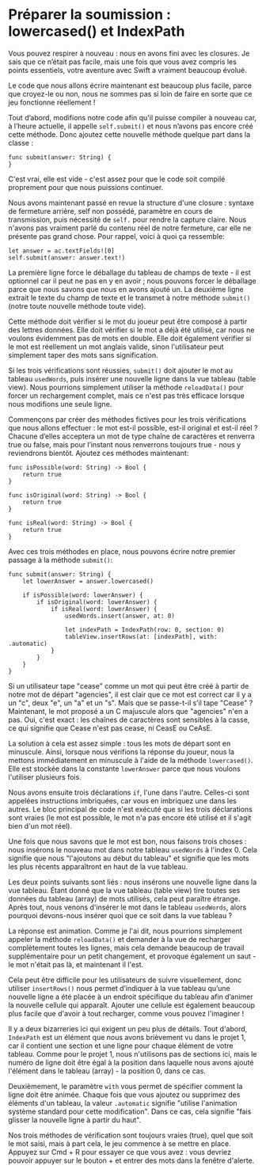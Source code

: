 # Préparer la soumission : lowercased() et IndexPath

Vous pouvez respirer à nouveau : nous en avons fini avec les closures. Je sais que ce n’était pas facile, mais une fois que vous avez compris les points essentiels, votre aventure avec Swift a vraiment beaucoup évolué.

Le code que nous allons écrire maintenant est beaucoup plus facile, parce que croyez-le ou non, nous ne sommes pas si loin de faire en sorte que ce jeu fonctionne réellement !

Tout d’abord, modifions notre code afin qu'il puisse compiler à nouveau car, à l’heure actuelle, il appelle `self.submit()` et nous n’avons pas encore créé cette méthode. Donc ajoutez cette nouvelle méthode quelque part dans la classe :

    func submit(answer: String) {
    }

C'est vrai, elle est vide - c'est assez pour que le code soit compilé proprement pour que nous puissions continuer.

Nous avons maintenant passé en revue la structure d'une closure : syntaxe de fermeture arrière, self non possédé, paramètre en cours de transmission, puis nécessité de `self.` pour rendre la capture claire. Nous n'avons pas vraiment parlé du contenu réel de notre fermeture, car elle ne présente pas grand chose. Pour rappel, voici à quoi ça ressemble:

    let answer = ac.textFields![0]
    self.submit(answer: answer.text!)

La première ligne force le déballage du tableau de champs de texte - il est optionnel car il peut ne pas en y en avoir ; nous pouvons forcer le déballage parce que nous savons que nous en avons ajouté un. La deuxième ligne extrait le texte du champ de texte et le transmet à notre méthode `submit()` (notre toute nouvelle méthode toute vide).

Cette méthode doit vérifier si le mot du joueur peut être composé à partir des lettres données. Elle doit vérifier si le mot a déjà été utilisé, car nous ne voulons évidemment pas de mots en double. Elle doit également vérifier si le mot est réellement un mot anglais valide, sinon l'utilisateur peut simplement taper des mots sans signification.

Si les trois vérifications sont réussies, `submit()` doit ajouter le mot au tableau `usedWords`, puis insérer une nouvelle ligne dans la vue tableau (table view). Nous pourrions simplement utiliser la méthode `reloadData()` pour forcer un rechargement complet, mais ce n'est pas très efficace lorsque nous modifions une seule ligne.

Commençons par créer des méthodes fictives pour les trois vérifications que nous allons effectuer : le mot est-il possible, est-il original et est-il réel ? Chacune d’elles acceptera un mot de type chaîne de caractères et renverra true ou false, mais pour l’instant nous renverrons toujours true - nous y reviendrons bientôt. Ajoutez ces méthodes maintenant:

    func isPossible(word: String) -> Bool {
        return true
    }

    func isOriginal(word: String) -> Bool {
        return true
    }

    func isReal(word: String) -> Bool {
        return true
    }

Avec ces trois méthodes en place, nous pouvons écrire notre premier passage à la méthode `submit()`:

    func submit(answer: String) {
        let lowerAnswer = answer.lowercased()

        if isPossible(word: lowerAnswer) {
            if isOriginal(word: lowerAnswer) {
                if isReal(word: lowerAnswer) {
                    usedWords.insert(answer, at: 0)

                    let indexPath = IndexPath(row: 0, section: 0)
                    tableView.insertRows(at: [indexPath], with: .automatic)
                }
            }
        }
    }

Si un utilisateur tape "cease" comme un mot qui peut être créé à partir de notre mot de départ "agencies", il est clair que ce mot est correct car il y a un "c", deux "e", un "a" et un "s". Mais que se passe-t-il s’il tape "Cease" ? Maintenant, le mot proposé a un C majuscule alors que "agencies" n'en a pas. Oui, c'est exact : les chaînes de caractères sont sensibles à la casse, ce qui signifie que Cease n'est pas cease, ni CeasE ou CeAsE.

La solution à cela est assez simple : tous les mots de départ sont en minuscule. Ainsi, lorsque nous vérifions la réponse du joueur, nous la mettons immédiatement en minuscule à l'aide de la méthode `lowercased()`. Elle est stockée dans la constante `lowerAnswer` parce que nous voulons l'utiliser plusieurs fois.

Nous avons ensuite trois déclarations `if`, l'une dans l'autre. Celles-ci sont appelées instructions imbriquées, car vous en imbriquez une dans les autres. Le bloc principal de code n'est exécuté que si les trois déclarations sont vraies (le mot est possible, le mot n'a pas encore été utilisé et il s'agit bien d'un mot réel).

Une fois que nous savons que le mot est bon, nous faisons trois choses : nous insérons le nouveau mot dans notre tableau `usedWords` à l'index 0. Cela signifie que nous "l'ajoutons au début du tableau" et signifie que les mots les plus récents apparaîtront en haut de la vue tableau.

Les deux points suivants sont liés : nous insérons une nouvelle ligne dans la vue tableau. Étant donné que la vue tableau (table view) tire toutes ses données du tableau (array) de mots utilisés, cela peut paraître étrange. Après tout, nous venons d'insérer le mot dans le tableau `usedWords`, alors pourquoi devons-nous insérer quoi que ce soit dans la vue tableau ?

La réponse est animation. Comme je l'ai dit, nous pourrions simplement appeler la méthode `reloadData()` et demander à la vue de recharger complètement toutes les lignes, mais cela demande beaucoup de travail supplémentaire pour un petit changement, et provoque également un saut - le mot n'était pas là, et maintenant il l'est.

Cela peut être difficile pour les utilisateurs de suivre visuellement, donc utiliser `insertRows()` nous permet d’indiquer à la vue tableau qu’une nouvelle ligne a été placée à un endroit spécifique du tableau afin d’animer la nouvelle cellule qui apparaît. Ajouter une cellule est également beaucoup plus facile que d'avoir à tout recharger, comme vous pouvez l'imaginer !

Il y a deux bizarreries ici qui exigent un peu plus de détails. Tout d'abord, `IndexPath` est un élément que nous avons brièvement vu dans le projet 1, car il contient une section et une ligne pour chaque élément de votre tableau. Comme pour le projet 1, nous n'utilisons pas de sections ici, mais le numéro de ligne doit être égal à la position dans laquelle nous avons ajouté l'élément dans le tableau (array) - la position 0, dans ce cas.

Deuxièmement, le paramètre `with` vous permet de spécifier comment la ligne doit être animée. Chaque fois que vous ajoutez ou supprimez des éléments d'un tableau, la valeur `.automatic` signifie "utilise l'animation système standard pour cette modification". Dans ce cas, cela signifie "fais glisser la nouvelle ligne à partir du haut".

Nos trois méthodes de vérification sont toujours vraies (true), quel que soit le mot saisi, mais à part cela, le jeu commence à se mettre en place. Appuyez sur Cmd + R pour essayer ce que vous avez : vous devriez pouvoir appuyer sur le bouton + et entrer des mots dans la fenêtre d'alerte.
